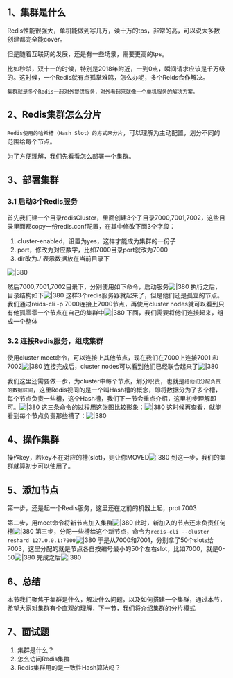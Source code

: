 
## 1、集群是什么

Redis性能很强大，单机能做到写几万，读十万的tps，非常的高，可以说大多数创建都完全能cover。

但是随着互联网的发展，还是有一些场景，需要更高的tps。

比如秒杀，双十一的时候，特别是2018年附近，一到0点，瞬间请求应该是千万级的。这时候，一个Redis就有点孤掌难鸣，怎么办呢，多个Reids合作解决。

`集群就是多个Redis一起对外提供服务，对外看起来就像一个单机服务的解决方案。`
## 2、Redis集群怎么分片

`Redis使用的哈希槽（Hash Slot）的方式来分片`，可以理解为主动配置，划分不同的范围给每个节点。

为了方便理解，我们先看看怎么部署一个集群。
## 3、部署集群

### 3.1 启动3个Redis服务

首先我们建一个目录redisCluster，里面创建3个子目录7000,7001,7002，这些目录里面都copy一份redis.conf配置，在其中修改下面3个字段：
1. cluster-enabled，设置为yes，这样才能成为集群的一份子
2. port，修改为对应数字，比如7000目录port就改为7000
3. dir改为./  表示数据放在当前目录下

![|380](https://my-obsidian-image.oss-cn-guangzhou.aliyuncs.com/2024/04/b240ef28bdd4598b4f581987721ce21e.png)

然后7000,7001,7002目录下，分别使用如下命令，启动服务![|380](https://my-obsidian-image.oss-cn-guangzhou.aliyuncs.com/2024/04/d2eec08b5fb007fe1726ec46f589f1fb.png)
执行之后，目录结构如下![|380](https://my-obsidian-image.oss-cn-guangzhou.aliyuncs.com/2024/04/ec339e9a23925822d7f0df0071c7fd35.png)
这样3个redis服务器就起来了，但是他们还是孤立的节点。我们通过reids-cli -p 7000连接上7000节点，再使用cluster nodes就可以看到只有他孤零零一个节点在自己的集群中![|380](https://my-obsidian-image.oss-cn-guangzhou.aliyuncs.com/2024/04/1bc25965eed30252c53e4d8ace522411.png)
下面，我们需要将他们连接起来，组成一个整体
### 3.2 连接Redis服务，组成集群

使用cluster meet命令，可以连接上其他节点，现在我们在7000上连接7001 和 7002![|380](https://my-obsidian-image.oss-cn-guangzhou.aliyuncs.com/2024/04/1c3cb9784a6f7d5d38ac484716a6baa8.png)
连接完成后，cluster nodes可以看到他们已经联合起来了![|380](https://my-obsidian-image.oss-cn-guangzhou.aliyuncs.com/2024/04/f051db11db629d8ec1a1c6eab243a6da.png)

我们这里还需要做一步，为cluster中每个节点，划分职责，也就是`给他们分配负责的数据区间`，这里Redis视同的是一个叫Hash槽的概念，即将数据分为了多个槽，每个节点负责一些槽，这个Hash槽，我们下一节会重点介绍，这里初步理解即可。![|380](https://my-obsidian-image.oss-cn-guangzhou.aliyuncs.com/2024/04/974439ea94854bdc063ee4b589eaaadc.png)
这三条命令的过程用这张图比较形象：![|380](https://my-obsidian-image.oss-cn-guangzhou.aliyuncs.com/2024/04/833aa9188a8349af14b2e8ba27f72c91.png)
这时候再查看，就能看到每个节点负责那些槽了：![|380](https://my-obsidian-image.oss-cn-guangzhou.aliyuncs.com/2024/04/a487cbb2392055f49469e20e158134ec.png)
## 4、操作集群

操作key，若key不在对应的槽(slot)，则让你MOVED![|380](https://my-obsidian-image.oss-cn-guangzhou.aliyuncs.com/2024/04/0cc9341e60fdc6e0f01215fcb8f16a9c.png)
到这一步，我们的集群就算初步可以使用了。
## 5、添加节点

第一步，还是起一个Redis服务，这里还在之前的机器上起，prot 7003

第二步，用meet命令将新节点加入集群![|380](https://my-obsidian-image.oss-cn-guangzhou.aliyuncs.com/2024/04/116f78c6d6a46cdb60af16c3a4929a4b.png)
此时，新加入的节点还未负责任何槽![|380](https://my-obsidian-image.oss-cn-guangzhou.aliyuncs.com/2024/04/9bfa329611797da82c89ba02c6976dc0.png)
第三步，分配一些槽给这个新节点，命令为`redis-cli --cluster reshard 127.0.0.1:7000`![|380](https://my-obsidian-image.oss-cn-guangzhou.aliyuncs.com/2024/04/f2301ab2caa5cbe3f363d22d5021b9a5.png)
于是从7000和7001，分别拿了50个slots给7003，这里分配的就是节点各自按编号最小的50个左右slot，比如7000，就是0-50![|380](https://my-obsidian-image.oss-cn-guangzhou.aliyuncs.com/2024/04/17d137dd10d8ab7837741352cda1a179.png)
完成之后![|380](https://my-obsidian-image.oss-cn-guangzhou.aliyuncs.com/2024/04/17e354af7a49903120f3b708988ba05a.png)
## 6、总结

本节我们聚焦于集群是什么，解决什么问题，以及如何搭建一个集群，通过本节，希望大家对集群有个直观的理解，下一节，我们将介绍集群的分片模式
## 7、面试题

1. 集群是什么？
2. 怎么访问Redis集群
3. Redis集群用的是一致性Hash算法吗？